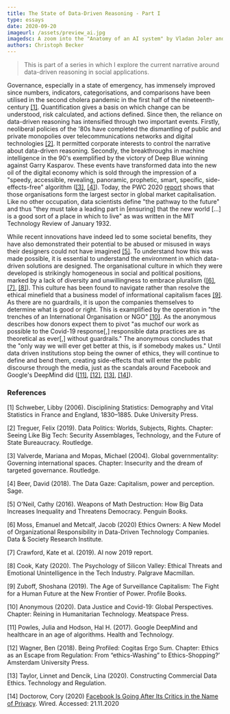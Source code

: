```yaml
---
title: The State of Data-Driven Reasoning - Part I
type: essays
date: 2020-09-20
imageurl: /assets/preview_ai.jpg
imagedsc: A zoom into the "Anatomy of an AI system" by Vladan Joler and Kate Crawford
authors: Christoph Becker
---
```


> This is part of a series in which I explore the current narrative around data-driven reasoning in social applications.

Governance, especially in a state of emergency, has immensely improved since numbers, indicators, categorisations, and comparisons have been utilised in the second cholera pandemic in the first half of the nineteenth-century [[1]](#1). Quantification gives a basis on which change can be understood, risk calculated, and actions defined. Since then, the reliance on data-driven reasoning has intensified through two important events. Firstly, neoliberal policies of the '80s have completed the dismantling of public and private monopolies over telecommunications networks and digital technologies [[2]](#2). It permitted corporate interests to control the narrative about data-driven reasoning. Secondly, the breakthroughs in machine intelligence in the 90's exemplified by the victory of Deep Blue winning against Garry Kasparov. These events have transformed data into the new oil of the digital economy which is sold through the impression of a "speedy, accessible, revealing, panoramic, prophetic, smart, specific, side-effects-free" algorithm ([[3]](#3), [[4]](#4)). Today, the PWC 2020 [report](https://www.pwc.es/es/auditoria/assets/global-top-100-companies-2020.pdf) shows that those organisations form the largest sector in global market capitalisation. Like no other occupation, data scientists define "the pathway to the future" and thus "they must take a leading part in [ensuring] that the new world [...] is a good sort of a place in which to live" as was written in the MIT Technology Review of January 1932.

While recent innovations have indeed led to some societal benefits, they have also demonstrated their potential to be abused or misused in ways their designers could not have imagined [[5]](#5). To understand how this was made possible, it is essential to understand the environment in which data-driven solutions are designed. The organisational culture in which they were developed is strikingly homogeneous in social and political positions, marked by a lack of diversity and unwillingness to embrace pluralism ([[6]](#6), [[7]](#7), [[8]](#8)). This culture has been found to navigate rather than resolve the ethical minefield that a business model of informational capitalism faces [[9]](#9). As there are no guardrails, it is upon the companies themselves to determine what is good or right. This is examplified by the operation in "the trenches of an International Organisation or NGO" [[10]](#10). As the anonymous describes how donors expect them to pivot "as muchof our work as possible to the Covid-19 response[,] responsible data practices are as theoretical as ever[,] without guardrails." The anonymous concludes that the "only way we will ever get better at this, is if somebody makes us." Until data driven institutions stop being the owner of ethics, they will continue to define and bend them, creating side-effects that will enter the public discourse through the media, just as the scandals around Facebook and Google's DeepMind did ([[11]](#11), [[12]](#12), [[13]](#13), [[14]](#14)).


### References
<a id="1">[1]</a>
Schweber, Libby (2006).
Disciplining Statistics: Demography and Vital Statistics in France and England, 1830–1885.
Duke University Press.

<a id="2">[2]</a>
Treguer, Felix (2019).
Data Politics: Worlds, Subjects, Rights.
Chapter: Seeing Like Big Tech: Security Assemblages, Technology, and the Future of State Bureaucracy.
Routledge.

<a id="3">[3]</a>
Valverde, Mariana and Mopas, Michael (2004).
Global governmentality: Governing international spaces.
Chapter: Insecurity and the dream of targeted governance.
Routledge.

<a id="4">[4]</a>
Beer, David (2018).
The Data Gaze: Capitalism, power and perception.
Sage.

<a id="5">[5]</a>
O'Neil, Cathy (2016).
Weapons of Math Destruction: How Big Data Increases Inequality and Threatens Democracy.
Penguin Books.

<a id="6">[6]</a>
Moss, Emanuel and Metcalf, Jacob (2020)
Ethics Owners: A New Model of Organizational Responsibility in Data-Driven Technology Companies.
Data & Society Research Institute.

<a id="7">[7]</a>
Crawford, Kate et al. (2019).
AI now 2019 report.

<a id="8">[8]</a>
Cook, Katy (2020).
The Psychology of Silicon Valley: Ethical Threats and Emotional Unintelligence in the Tech Industry.
Palgrave Macmillan.

<a id="9">[9]</a>
Zuboff, Shoshana (2019).
The Age of Surveillance Capitalism: The Fight for a Human Future at the New Frontier of Power.
Profile Books.

<a id="10">[10]</a>
Anonymous (2020).
Data Justice and Covid-19: Global Perspectives.
Chapter: Reining in Humanitarian Technology.
Meatspace Press.

<a id="11">[11]</a>
Powles, Julia and Hodson, Hal H. (2017).
Google DeepMind and healthcare in an age of algorithms.
Health and Technology.

<a id="12">[12]</a>
Wagner, Ben (2018).
Being Profiled: Cogitas Ergo Sum.
Chapter: Ethics as an Escape from Regulation: From “ethics-Washing” to Ethics-Shopping?’
Amsterdam University Press.

<a id="13">[13]</a>
Taylor, Linnet and Dencik, Lina (2020).
Constructing Commercial Data Ethics.
Technology and Regulation.


<a id="14">[14]</a>
Doctorow, Cory (2020)
[Facebook Is Going After Its Critics in the Name of Privacy](https://www.wired.com/story/facebook-is-going-after-its-critics-in-the-name-of-privacy/).
Wired.
Accessed: 21.11.2020
